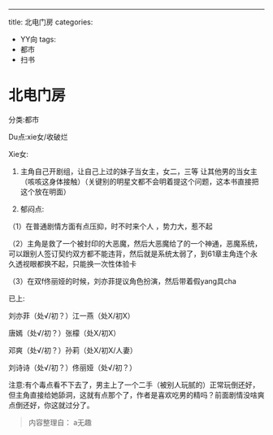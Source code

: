 ---
title: 北电门房
categories:
- YY向
tags:
- 都市
- 扫书
# 北电门房
分类:都市

Du点:xie女/收破烂

Xie女:

1.  主角自己开剧组，让自己上过的妹子当女主，女二，三等
    让其他男的当女主（咳咳这身体接触）（关键别的明星文都不会明着提这个问题，这本书直接把这个放在明面）

2.  郁闷点:

（1）在普通剧情方面有点压抑，时不时来个人 ，势力大，惹不起

（2）主角是救了一个被封印的大恶魔，然后大恶魔给了的一个神通，恶魔系统，可以跟别人签订契约双方都不能违背，然后就是系统太弱了，到61章主角连个永久透视眼都换不起，只能换一次性体验卡

（3）在双f佟丽娅的时候，刘亦菲提议角色扮演，然后带着假yang具cha

已上:

刘亦菲（处√/初？）江一燕（处X/初Ⅹ）

唐嫣（处√/初？）张檬（处X/初X）

邓爽（处√/初？）孙莉（处X/初X/人妻）

刘诗诗（处√/初？）佟丽娅（处√/初？）

注意:有个毒点看不下去了，男主上了一个二手（被别人玩腻的）正常玩倒还好，但主角直接给她舔洞，这就有点那个了，作者是喜欢吃男的精吗？前面剧情没啥爽点倒还好，你这就过分了。


> 内容整理自： a无趣